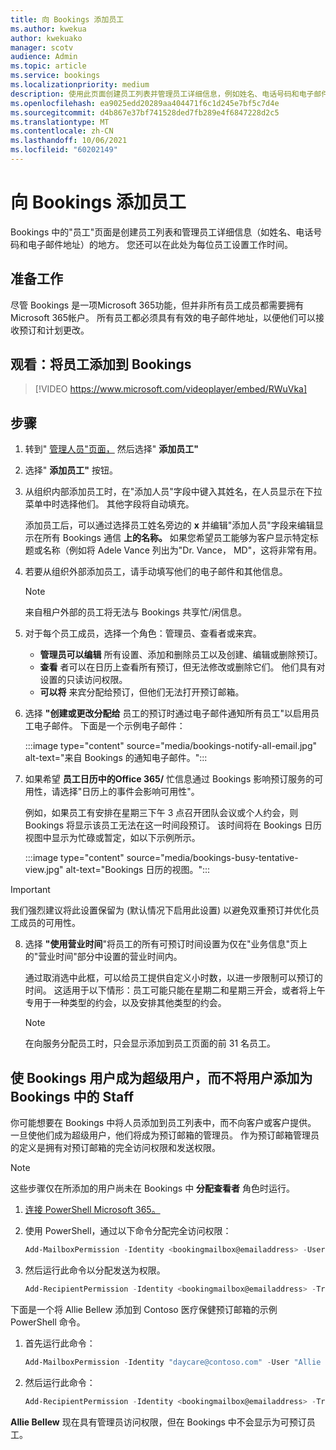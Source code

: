 ```yaml
---
title: 向 Bookings 添加员工
ms.author: kwekua
author: kwekuako
manager: scotv
audience: Admin
ms.topic: article
ms.service: bookings
ms.localizationpriority: medium
description: 使用此页面创建员工列表并管理员工详细信息，例如姓名、电话号码和电子邮件地址。
ms.openlocfilehash: ea9025edd20289aa404471f6c1d245e7bf5c7d4e
ms.sourcegitcommit: d4b867e37bf741528ded7fb289e4f6847228d2c5
ms.translationtype: MT
ms.contentlocale: zh-CN
ms.lasthandoff: 10/06/2021
ms.locfileid: "60202149"
---
```

# <a name="add-staff-to-bookings"></a>向 Bookings 添加员工

Bookings 中的"员工"页面是创建员工列表和管理员工详细信息（如姓名、电话号码和电子邮件地址）的地方。 您还可以在此处为每位员工设置工作时间。

## <a name="before-you-begin"></a>准备工作

尽管 Bookings 是一项Microsoft 365功能，但并非所有员工成员都需要拥有Microsoft 365帐户。 所有员工都必须具有有效的电子邮件地址，以便他们可以接收预订和计划更改。

## <a name="watch-add-your-staff-to-bookings"></a>观看：将员工添加到 Bookings

> [!VIDEO https://www.microsoft.com/videoplayer/embed/RWuVka]

## <a name="steps"></a>步骤

1. 转到" [管理人员"页面，](https://outlook.office.com/bookings/staff) 然后选择" **添加员工"**

2. 选择" **添加员工"** 按钮。

3. 从组织内部添加员工时，在"添加人员"字段中键入其姓名，在人员显示在下拉菜单中时选择他们。 其他字段将自动填充。

    添加员工后，可以通过选择员工姓名旁边的 **x** 并编辑"添加人员"字段来编辑显示在所有 Bookings 通信 **上的名称。** 如果您希望员工能够为客户显示特定标题或名称（例如将 Adele Vance 列出为"Dr. Vance， MD"，这将非常有用。

4. 若要从组织外部添加员工，请手动填写他们的电子邮件和其他信息。

    > [!NOTE]
    > 来自租户外部的员工将无法与 Bookings 共享忙/闲信息。

5. 对于每个员工成员，选择一个角色：管理员、查看者或来宾。
    - **管理员可以编辑** 所有设置、添加和删除员工以及创建、编辑或删除预订。
    - **查看** 者可以在日历上查看所有预订，但无法修改或删除它们。 他们具有对设置的只读访问权限。
    - **可以将** 来宾分配给预订，但他们无法打开预订邮箱。

6. 选择 **"创建或更改分配给** 员工的预订时通过电子邮件通知所有员工"以启用员工电子邮件。 下面是一个示例电子邮件：

    :::image type="content" source="media/bookings-notify-all-email.jpg" alt-text="来自 Bookings 的通知电子邮件。":::

7. 如果希望 **员工日历中的Office 365/** 忙信息通过 Bookings 影响预订服务的可用性，请选择"日历上的事件会影响可用性"。

    例如，如果员工有安排在星期三下午 3 点召开团队会议或个人约会，则 Bookings 将显示该员工无法在这一时间段预订。 该时间将在 Bookings 日历视图中显示为忙碌或暂定，如以下示例所示。

    :::image type="content" source="media/bookings-busy-tentative-view.jpg" alt-text="Bookings 日历的视图。":::

> [!IMPORTANT]
> 我们强烈建议将此设置保留为 (默认情况下启用此设置) 以避免双重预订并优化员工成员的可用性。

8. 选择 **"使用营业时间**"将员工的所有可预订时间设置为仅在"业务信息"页上的"营业时间"部分中设置的营业时间内。

    通过取消选中此框，可以给员工提供自定义小时数，以进一步限制可以预订的时间。 这适用于以下情形：员工可能只能在星期二和星期三开会，或者将上午专用于一种类型的约会，以及安排其他类型的约会。

    > [!NOTE]
    > 在向服务分配员工时，只会显示添加到员工页面的前 31 名员工。

## <a name="make-a-bookings-user-a-super-user-without-adding-them-as-staff-in-bookings"></a>使 Bookings 用户成为超级用户，而不将用户添加为 Bookings 中的 Staff

你可能想要在 Bookings 中将人员添加到员工列表中，而不向客户或客户提供。 一旦使他们成为超级用户，他们将成为预订邮箱的管理员。 作为预订邮箱管理员的定义是拥有对预订邮箱的完全访问权限和发送权限。

> [!NOTE]
> 这些步骤仅在所添加的用户尚未在 Bookings 中 **分配查看者** 角色时运行。

1. [连接 PowerShell Microsoft 365。](/office365/enterprise/powershell/connect-to-office-365-powershell#connect-with-the-microsoft-azure-active-directory-module-for-windows-powershell)

2. 使用 PowerShell，通过以下命令分配完全访问权限：

    ```powershell
    Add-MailboxPermission -Identity <bookingmailbox@emailaddress> -User <adminusers@emailaddress> -AccessRights FullAccess -Deny:$false
    ```

3. 然后运行此命令以分配发送为权限。

    ```powershell
    Add-RecipientPermission -Identity <bookingmailbox@emailaddress> -Trustee <adminusers@emailaddress> -AccessRights SendAs -Confirm:$false
    ```

下面是一个将 Allie Bellew 添加到 Contoso 医疗保健预订邮箱的示例 PowerShell 命令。

1. 首先运行此命令：

    ```powershell
    Add-MailboxPermission -Identity "daycare@contoso.com" -User "Allie Bellew" -AccessRights FullAccess -InheritanceType All
    ```

2. 然后运行此命令：

    ```powershell
    Add-RecipientPermission -Identity <bookingmailbox@emailaddress> -Trustee <adminusers@emailaddress> -AccessRights SendAs -Confirm:$false
    ```

**Allie Bellew** 现在具有管理员访问权限，但在 Bookings 中不会显示为可预订员工。

